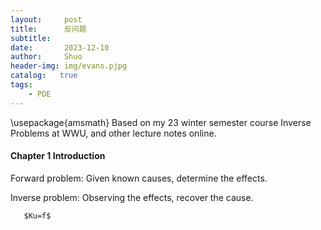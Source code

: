 ```yaml
---
layout:     post
title:      反问题
subtitle:   
date:       2023-12-10
author:     Shuo
header-img: img/evans.pjpg
catalog:   true
tags:
    - PDE
---
```

\usepackage{amsmath}
Based on my 23 winter semester course Inverse Problems at WWU, and other lecture notes online. 

#### Chapter 1 Introduction

Forward problem: Given known causes, determine the effects. 

Inverse problem: Observing the effects, recover the cause. 

       $Ku=f$
